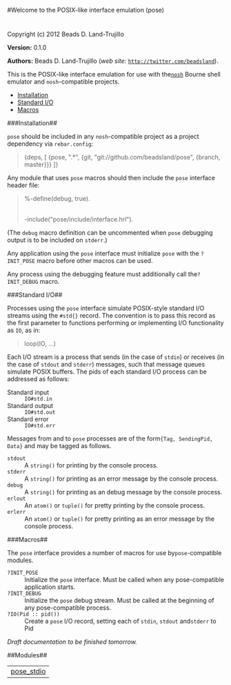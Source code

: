 

#Welcome to the POSIX-like interface emulation (pose)#


Copyright (c) 2012 Beads D. Land-Trujillo

__Version:__ 0.1.0

__Authors:__ Beads D. Land-Trujillo (_web site:_ [`http://twitter.com/beadsland`](http://twitter.com/beadsland)).

This is the POSIX-like interface emulation for use with the[`nosh`](http://github.com/beadsland/nosh) Bourne shell
  emulator and `nosh`-compatible projects.
* [Installation](#Installation)
* [Standard I/O](#Standard_I/O)
* [Macros](#Macros)


###<a name="Installation">Installation</a>##


`pose` should be included in any `nosh`-compatible project as a project
  dependency via `rebar.config`:
<blockquote>
  {deps, [
     {pose, ".*",
       {git, "git://github.com/beadsland/pose", {branch, master}}}
    ]}</blockquote>


Any module that uses `pose` macros should then include the `pose`
interface header file:
<blockquote>
  %-define(debug, true).
<br></br>

  -include("pose/include/interface.hrl").</blockquote>


(The `debug` macro definition can be uncommented when `pose` debugging
  output is to be included on `stderr`.)

Any application using the `pose` interface must initialize `pose`
  with the `?INIT_POSE` macro before other macros can be used.

Any process using the debugging feature must additionally call the`?INIT_DEBUG` macro.

###<a name="Standard_I/O">Standard I/O</a>##


Processes using the `pose` interface simulate POSIX-style
  standard I/O streams using the `#std{}` record.  The convention is to
  pass this record as the first parameter to functions performing or
  implementing I/O functionality as `IO`, as in:
<blockquote>
  loop(IO, ...)</blockquote>


Each I/O stream is a process that sends (in the case of `stdin`) or
  receives (in the case of `stdout` and `stderr`) messages, such that
message queues simulate POSIX buffers.  The pids of each standard I/O
process can be addressed as follows:

<dt> Standard input </dt>

 

<dd> <code>IO#std.in</code> </dd>



<dt> Standard output </dt>

 

<dd> <code>IO#std.out</code> </dd>



<dt> Standard error </dt>

 

<dd> <code>IO#std.err</code> </dd>



Messages from and to `pose` processes are of the form`{Tag, SendingPid, Data}` and may be tagged as follows.

<dt> <code>stdout</code> </dt>



<dd> A <code>string()</code> for printing by the console process. </dd>



<dt> <code>stderr</code> </dt>



<dd> A <code>string()</code> for printing as an error message by the console process.</dd>



<dt> <code>debug</code> </dt>



<dd> A <code>string()</code> for printing as an debug message by the console process.</dd>



<dt> <code>erlout</code> </dt>



<dd> An <code>atom()</code> or <code>tuple()</code> for pretty printing by the console process.</dd>



<dt> <code>erlerr</code> </dt>



<dd> An <code>atom()</code> or <code>tuple()</code> for pretty printing as an error message
       by the console process.</dd>



###<a name="Macros">Macros</a>##


The `pose` interface provides a number of macros for use by`pose`-compatible modules.

<dt> <code>?INIT_POSE</code> </dt>



<dd> Initialize the <code>pose</code> interface.  Must be called when any
  pose-compatible application starts. </dd>



<dt> <code>?INIT_DEBUG</code> </dt>



<dd> Initialize the <code>pose</code> debug stream.  Must be called at the
  beginning of any pose-compatible process. </dd>



<dt> <code>?IO(Pid :: pid())</code> </dt>



<dd> Create a <code>pose</code> I/O record, setting each of <code>stdin</code>, <code>stdout</code> and<code>stderr</code> to Pid </dd>

_Draft documentation to be finished tomorrow._

##Modules##


<table width="100%" border="0" summary="list of modules">
<tr><td><a href="pose_stdio.md" class="module">pose_stdio</a></td></tr></table>

